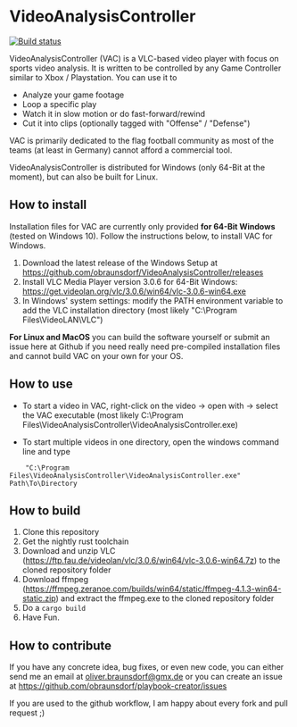 VideoAnalysisController
======================
[![Build status](https://ci.appveyor.com/api/projects/status/ijnogdj1n1cj673x?svg=true)](https://ci.appveyor.com/project/obraunsdorf/videoanalysiscontroller) 

VideoAnalysisController (VAC) is a VLC-based video player with focus on sports video analysis. It is written to be controlled by any Game Controller similar to Xbox / Playstation.
You can use it to

 - Analyze your game footage
 - Loop a specific play
 - Watch it in slow motion or do fast-forward/rewind
 - Cut it into clips (optionally tagged with "Offense" / "Defense") 

VAC is primarily dedicated to the flag football community as most of the teams (at least in Germany) cannot afford a commercial tool.

VideoAnalysisController is distributed for Windows (only 64-Bit at the moment), but can also be built for Linux.


## How to install
Installation files for VAC are currently only provided **for 64-Bit Windows** (tested on Windows 10). Follow the instructions below, to install VAC for Windows.
1. Download the latest release of the Windows Setup at https://github.com/obraunsdorf/VideoAnalysisController/releases
2. Install VLC Media Player version 3.0.6 for 64-Bit Windows: https://get.videolan.org/vlc/3.0.6/win64/vlc-3.0.6-win64.exe
3. In Windows' system settings: modify the PATH environment variable to add the VLC installation directory (most likely "C:\Program Files\VideoLAN\VLC") 

**For Linux and MacOS** you can build the software yourself or submit an issue here at Github if you need really need pre-compiled installation files and cannot build VAC on your own for your OS.
## How to use
 - To start a video in VAC, right-click on the video -> open with -> select the VAC executable (most likely C:\Program Files\VideoAnalysisController\VideoAnalysisController.exe)

 - To start multiple videos in one directory, open the windows command line and type 
```
    "C:\Program Files\VideoAnalysisController\VideoAnalysisController.exe" Path\To\Directory
```



## How to build
 1. Clone this repository
 2. Get the nightly rust toolchain
 3. Download and unzip VLC (<https://ftp.fau.de/videolan/vlc/3.0.6/win64/vlc-3.0.6-win64.7z>) to the cloned repository folder
 4. Download ffmpeg (<https://ffmpeg.zeranoe.com/builds/win64/static/ffmpeg-4.1.3-win64-static.zip>) and extract the ffmpeg.exe to the cloned repository folder
 5. Do a ```cargo build```
 6. Have Fun.


## How to contribute
If you have any concrete idea, bug fixes, or even new code, you can either send me an email at <oliver.braunsdorf@gmx.de> or you can create an issue at <https://github.com/obraunsdorf/playbook-creator/issues>

If you are used to the github workflow, I am happy about every fork and pull request ;)
